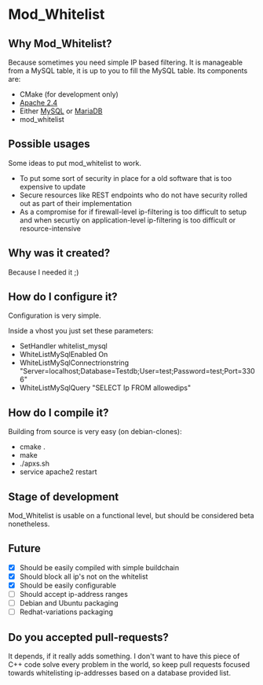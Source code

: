 # Mod_Whitelist
## Why Mod_Whitelist?
Because sometimes you need simple IP based filtering. It is manageable from a MySQL table, it is up to you to fill the MySQL table. Its components are:

* CMake (for development only)
* [Apache 2.4](https://httpd.apache.org/)
* Either [MySQL](https://www.mysql.com/) or [MariaDB](https://mariadb.com/)
* mod_whitelist

## Possible usages
Some ideas to put mod_whitelist to work. 
* To put some sort of security in place for a old software that is too expensive to update
* Secure resources like REST endpoints who do not have security rolled out as part of their implementation
* As a compromise for if firewall-level ip-filtering is too difficult to setup and when securtiy on application-level ip-filtering is too difficult or resource-intensive

## Why was it created?
Because I needed it ;) 

## How do I configure it?
Configuration is very simple.

Inside a vhost you just set these parameters:
* SetHandler whitelist_mysql
* WhiteListMySqlEnabled On
* WhiteListMySqlConnectrionstring "Server=localhost;Database=Testdb;User=test;Password=test;Port=3306"
* WhiteListMySqlQuery "SELECT Ip FROM allowedips"

## How do I compile it?
Building from source is very easy (on debian-clones):

* cmake .
* make
* ./apxs.sh 
* service apache2 restart

## Stage of development
Mod_Whitelist is usable on a functional level, but should be considered beta nonetheless. 

## Future
- [x] Should be easily compiled with simple buildchain
- [x] Should block all ip's not on the whitelist
- [x] Should be easily configurable
- [ ] Should accept ip-address ranges
- [ ] Debian and Ubuntu packaging
- [ ] Redhat-variations packaging

## Do you accepted pull-requests?
It depends, if it really adds something. I don't want to have this piece of C++ code solve every problem in the world, so keep pull requests focused towards whitelisting ip-addresses based on a database provided list.
